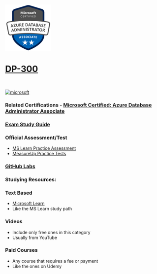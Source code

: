 <img src="/Images/certs/dp-300.png" width="150" height="150">

# [DP-300](https://learn.microsoft.com/certifications/exams/dp-300)
<br>

<a href='https://learn.microsoft.com/en-us/certifications/browse/?type=role-based&levels=intermediate' target="_blank"><img alt='microsoft' src='https://img.shields.io/badge/associate-100000?style=for-the-badge&logo=microsoft&logoColor=white&labelColor=0078D4&color=212221'/></a> 

### Related Certifications - [Microsoft Certified: Azure Database Administrator Associate](https://learn.microsoft.com/en-us/certifications/azure-database-administrator-associate)

### [Exam Study Guide](https://aka.ms/dp300-studyguide)

### Official Assessment/Test
- [MS Learn Practice Assessment](https://learn.microsoft.com/certifications/exams/dp-300/practice/assessment?assessment-type=practice&assessmentId=58)
- [MeasureUp Practice Tests](https://www.measureup.com/microsoft-practice-test-dp-300-administering-relational-databases-on-microsoft-azure.html)

### [GitHub Labs](https://aka.ms/dp300labs)

### Studying Resources:

### Text Based
- [Microsoft Learn](https://learn.microsoft.com/certifications/exams/dp-300)
- Like the MS Learn study path

### Videos
- Include only free ones in this category
- Usually from YouTube

### Paid Courses
- Any course that requires a fee or payment
- Like the ones on Udemy

